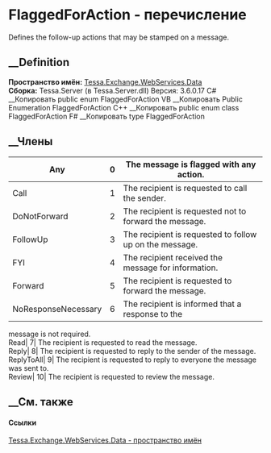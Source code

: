 # FlaggedForAction - перечисление
Defines the follow-up actions that may be stamped on a message.
## __Definition
 **Пространство имён:**
[Tessa.Exchange.WebServices.Data](N_Tessa_Exchange_WebServices_Data.htm)  
 **Сборка:** Tessa.Server (в Tessa.Server.dll) Версия: 3.6.0.17
C# __Копировать
     public enum FlaggedForAction
VB __Копировать
     Public Enumeration FlaggedForAction
C++ __Копировать
     public enum class FlaggedForAction
F# __Копировать
     type FlaggedForAction
##  __Члены
Any| 0|  The message is flagged with any action.  
---|---|---  
Call| 1|  The recipient is requested to call the sender.  
DoNotForward| 2|  The recipient is requested not to forward the message.  
FollowUp| 3|  The recipient is requested to follow up on the message.  
FYI| 4|  The recipient received the message for information.  
Forward| 5|  The recipient is requested to forward the message.  
NoResponseNecessary| 6|  The recipient is informed that a response to the
message is not required.  
Read| 7|  The recipient is requested to read the message.  
Reply| 8|  The recipient is requested to reply to the sender of the message.  
ReplyToAll| 9|  The recipient is requested to reply to everyone the message
was sent to.  
Review| 10|  The recipient is requested to review the message.  
## __См. также
#### Ссылки
[Tessa.Exchange.WebServices.Data - пространство
имён](N_Tessa_Exchange_WebServices_Data.htm)
